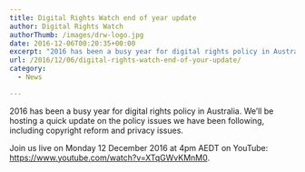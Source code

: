 ```yaml
---
title: Digital Rights Watch end of year update
author: Digital Rights Watch
authorThumb: /images/drw-logo.jpg
date: 2016-12-06T00:20:35+00:00
excerpt: "2016 has been a busy year for digital rights policy in Australia. We'll be hosting a quick update on the policy issues we have been following, including copyright reform and privacy issues. Join us live on Monday 12 December 2016 at 4pm AEDT on YouTube."
url: /2016/12/06/digital-rights-watch-end-of-your-update/
category:
  - News

---
```

2016 has been a busy year for digital rights policy in Australia. We&#8217;ll be hosting a quick update on the policy issues we have been following, including copyright reform and privacy issues.

Join us live on Monday 12 December 2016 at 4pm AEDT on YouTube: <https://www.youtube.com/watch?v=XTqGWvKMnM0>.
